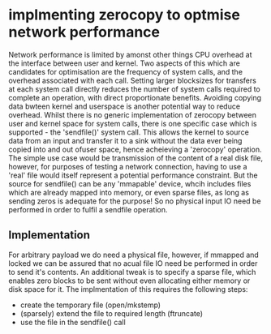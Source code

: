 # implmenting zerocopy to optmise network performance

Network performance is limited by amonst other things CPU overhead at the interface between user and kernel. Two aspects of this which are candidates for optimisation are the frequency of system calls, and the overhead associated with each call. Setting larger blocksizes for transfers at each system call directly reduces the number of system calls required to complete an operation, with direct proportionate benefits. Avoiding copying data bwteen kernel and userspace is another potential way to reduce overhead.
Whilst there is no generic implementation of zerocopy between user and kernel space for system calls, there is one specific case which is supported - the 'sendfile()' system call. This allows the kernel to source data from an input and transfer it to a sink without the data ever being copied into and out ofuser space, hence acheieving a 'zerocopy' operation.  The simple use case would be transmission of the content of a real disk file, however, for purposes of testing a network connection, having to use a 'real' file would itself represent a potential performance constraint.  But the source for sendfile() can be any 'mmapable' device, whcih includes files which are already mapped into memory, or even sparse files, as long as sending zeros is adequate for the purpose!  So no physical input IO need be performed in order to fulfil a sendfile operation.
## Implementation
For arbitrary payload we do need a physical file, however, if mmapped and locked we can be assured that no acual file IO need be performed in order to send it's contents. An additional tweak is to specify a sparse file, which enables zero blocks to be sent without even allocating either memory or disk space for it.
The implmentation of this requires the following steps:
* create the temporary file (open/mkstemp)
* (sparsely) extend the file to required length (ftruncate)
* use the file in the sendfile() call
